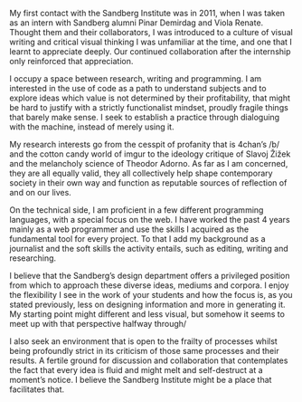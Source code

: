 My first contact with the Sandberg Institute was in 2011, when I was taken as an intern with Sandberg alumni Pinar Demirdag and Viola Renate. Thought them and their collaborators, I was introduced to a culture of visual writing and critical visual thinking I was unfamiliar at the time, and one that I learnt to appreciate deeply. Our continued collaboration after the internship only reinforced that appreciation.

I occupy a space between research, writing and programming. I am interested in the use of code as a path to understand subjects and to explore ideas which value is not determined by their profitability, that might be hard to justify with a strictly functionalist mindset, proudly fragile things that barely make sense. I seek to establish a practice through dialoguing with the machine, instead of merely using it.

My research interests go from the cesspit of profanity that is 4chan’s /b/ and the cotton candy world of imgur to the ideology critique of Slavoj Žižek and the melancholy science of Theodor Adorno. As far as I am concerned, they are all equally valid, they all collectively help shape contemporary society in their own way and function as reputable sources of reflection of and on our lives.

On the technical side, I am proficient in a few different programming languages, with a special focus on the web. I have worked the past 4 years mainly as a web programmer and use the skills I acquired as the fundamental tool for every project. To that I add my background as a journalist and the soft skills the activity entails, such as editing, writing and researching.

I believe that the Sandberg’s design department offers a privileged position from which to approach these diverse ideas, mediums and corpora. I enjoy the flexibility I see in the work of your students and how the focus is, as you stated previously, less on designing information and more in generating it. My starting point might different and less visual, but somehow it seems to meet up with that perspective halfway through/

I also seek an environment that is open to the frailty of processes whilst being profoundly strict in its criticism of those same processes and their results. A fertile ground for discussion and collaboration that contemplates the fact that every idea is fluid and might melt and self-destruct at a moment’s notice. I believe the Sandberg Institute might be a place that facilitates that.